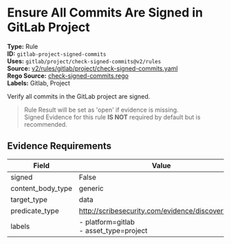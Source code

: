 # Ensure All Commits Are Signed in GitLab Project  
**Type:** Rule  
**ID:** `gitlab-project-signed-commits`  
**Uses:** `gitlab/project/check-signed-commits@v2/rules`  
**Source:** [v2/rules/gitlab/project/check-signed-commits.yaml](https://github.com/scribe-public/sample-policies/v2/rules/gitlab/project/check-signed-commits.yaml)  
**Rego Source:** [check-signed-commits.rego](https://github.com/scribe-public/sample-policies/v2/rules/gitlab/project/check-signed-commits.rego)  
**Labels:** Gitlab, Project  

Verify all commits in the GitLab project are signed.

> Rule Result will be set as 'open' if evidence is missing.  
> Signed Evidence for this rule **IS NOT** required by default but is recommended.  

## Evidence Requirements  
| Field | Value |
|-------|-------|
| signed | False |
| content_body_type | generic |
| target_type | data |
| predicate_type | http://scribesecurity.com/evidence/discovery/v0.1 |
| labels | - platform=gitlab<br>- asset_type=project |

